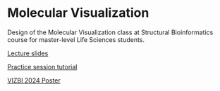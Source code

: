 # Molecular Visualization

Design of the Molecular Visualization class at Structural Bioinformatics course for master-level Life Sciences students.

[Lecture slides](https://github.com/kluwik/molviz/blob/main/molviz_vizbi2024_lecture_slides.pdf)

[Practice session tutorial](https://kluwik.notion.site/Class-07-Molecular-Visualization-8371138f11464305a5dd0f360d2a33d9)

[VIZBI 2024 Poster](https://www.vizbi.org/Posters/2024/vC03?email=Marina.Pak@skoltech.ru)
